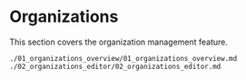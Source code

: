 # Organizations

This section covers the organization management feature.

```{toctree}
./01_organizations_overview/01_organizations_overview.md
./02_organizations_editor/02_organizations_editor.md
```
